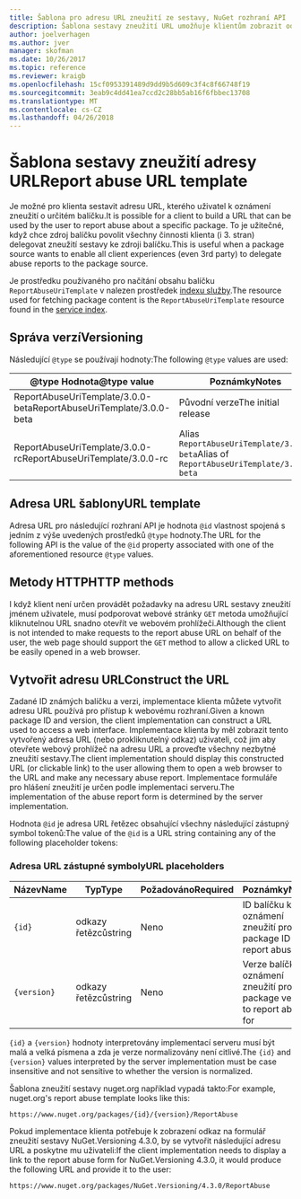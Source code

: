 ```yaml
---
title: Šablona pro adresu URL zneužití ze sestavy, NuGet rozhraní API
description: Šablona sestavy zneužití URL umožňuje klientům zobrazit odkaz v jejich uživatelského rozhraní.
author: joelverhagen
ms.author: jver
manager: skofman
ms.date: 10/26/2017
ms.topic: reference
ms.reviewer: kraigb
ms.openlocfilehash: 15cf0953391489d9dd9b5d609c3f4c8f66748f19
ms.sourcegitcommit: 3eab9c4dd41ea7ccd2c28bb5ab16f6fbbec13708
ms.translationtype: MT
ms.contentlocale: cs-CZ
ms.lasthandoff: 04/26/2018
---
```

# <a name="report-abuse-url-template"></a><span data-ttu-id="5beae-103">Šablona sestavy zneužití adresy URL</span><span class="sxs-lookup"><span data-stu-id="5beae-103">Report abuse URL template</span></span>

<span data-ttu-id="5beae-104">Je možné pro klienta sestavit adresu URL, kterého uživatel k oznámení zneužití o určitém balíčku.</span><span class="sxs-lookup"><span data-stu-id="5beae-104">It is possible for a client to build a URL that can be used by the user to report abuse about a specific package.</span></span> <span data-ttu-id="5beae-105">To je užitečné, když chce zdroj balíčku povolit všechny činnosti klienta (i 3. stran) delegovat zneužití sestavy ke zdroji balíčku.</span><span class="sxs-lookup"><span data-stu-id="5beae-105">This is useful when a package source wants to enable all client experiences (even 3rd party) to delegate abuse reports to the package source.</span></span>

<span data-ttu-id="5beae-106">Je prostředku používaného pro načítání obsahu balíčku `ReportAbuseUriTemplate` v nalezen prostředek [indexu služby](service-index.md).</span><span class="sxs-lookup"><span data-stu-id="5beae-106">The resource used for fetching package content is the `ReportAbuseUriTemplate` resource found in the [service index](service-index.md).</span></span>

## <a name="versioning"></a><span data-ttu-id="5beae-107">Správa verzí</span><span class="sxs-lookup"><span data-stu-id="5beae-107">Versioning</span></span>

<span data-ttu-id="5beae-108">Následující `@type` se používají hodnoty:</span><span class="sxs-lookup"><span data-stu-id="5beae-108">The following `@type` values are used:</span></span>

<span data-ttu-id="5beae-109">@type Hodnota</span><span class="sxs-lookup"><span data-stu-id="5beae-109">@type value</span></span>                       | <span data-ttu-id="5beae-110">Poznámky</span><span class="sxs-lookup"><span data-stu-id="5beae-110">Notes</span></span>
--------------------------------- | -----
<span data-ttu-id="5beae-111">ReportAbuseUriTemplate/3.0.0-beta</span><span class="sxs-lookup"><span data-stu-id="5beae-111">ReportAbuseUriTemplate/3.0.0-beta</span></span> | <span data-ttu-id="5beae-112">Původní verze</span><span class="sxs-lookup"><span data-stu-id="5beae-112">The initial release</span></span>
<span data-ttu-id="5beae-113">ReportAbuseUriTemplate/3.0.0-rc</span><span class="sxs-lookup"><span data-stu-id="5beae-113">ReportAbuseUriTemplate/3.0.0-rc</span></span>   | <span data-ttu-id="5beae-114">Alias `ReportAbuseUriTemplate/3.0.0-beta`</span><span class="sxs-lookup"><span data-stu-id="5beae-114">Alias of `ReportAbuseUriTemplate/3.0.0-beta`</span></span>

## <a name="url-template"></a><span data-ttu-id="5beae-115">Adresa URL šablony</span><span class="sxs-lookup"><span data-stu-id="5beae-115">URL template</span></span>

<span data-ttu-id="5beae-116">Adresa URL pro následující rozhraní API je hodnota `@id` vlastnost spojená s jedním z výše uvedených prostředků `@type` hodnoty.</span><span class="sxs-lookup"><span data-stu-id="5beae-116">The URL for the following API is the value of the `@id` property associated with one of the aforementioned resource `@type` values.</span></span>

## <a name="http-methods"></a><span data-ttu-id="5beae-117">Metody HTTP</span><span class="sxs-lookup"><span data-stu-id="5beae-117">HTTP methods</span></span>

<span data-ttu-id="5beae-118">I když klient není určen provádět požadavky na adresu URL sestavy zneužití jménem uživatele, musí podporovat webové stránky `GET` metoda umožňující kliknutelnou URL snadno otevřít ve webovém prohlížeči.</span><span class="sxs-lookup"><span data-stu-id="5beae-118">Although the client is not intended to make requests to the report abuse URL on behalf of the user, the web page should support the `GET` method to allow a clicked URL to be easily opened in a web browser.</span></span>

## <a name="construct-the-url"></a><span data-ttu-id="5beae-119">Vytvořit adresu URL</span><span class="sxs-lookup"><span data-stu-id="5beae-119">Construct the URL</span></span>

<span data-ttu-id="5beae-120">Zadané ID známých balíčku a verzi, implementace klienta můžete vytvořit adresu URL používá pro přístup k webovému rozhraní.</span><span class="sxs-lookup"><span data-stu-id="5beae-120">Given a known package ID and version, the client implementation can construct a URL used to access a web interface.</span></span> <span data-ttu-id="5beae-121">Implementace klienta by měl zobrazit tento vytvořený adresa URL (nebo prokliknutelný odkaz) uživateli, což jim aby otevřete webový prohlížeč na adresu URL a proveďte všechny nezbytné zneužití sestavy.</span><span class="sxs-lookup"><span data-stu-id="5beae-121">The client implementation should display this constructed URL (or clickable link) to the user allowing them to open a web browser to the URL and make any necessary abuse report.</span></span> <span data-ttu-id="5beae-122">Implementace formuláře pro hlášení zneužití je určen podle implementaci serveru.</span><span class="sxs-lookup"><span data-stu-id="5beae-122">The implementation of the abuse report form is determined by the server implementation.</span></span>

<span data-ttu-id="5beae-123">Hodnota `@id` je adresa URL řetězec obsahující všechny následující zástupný symbol tokenů:</span><span class="sxs-lookup"><span data-stu-id="5beae-123">The value of the `@id` is a URL string containing any of the following placeholder tokens:</span></span>

### <a name="url-placeholders"></a><span data-ttu-id="5beae-124">Adresa URL zástupné symboly</span><span class="sxs-lookup"><span data-stu-id="5beae-124">URL placeholders</span></span>

<span data-ttu-id="5beae-125">Název</span><span class="sxs-lookup"><span data-stu-id="5beae-125">Name</span></span>        | <span data-ttu-id="5beae-126">Typ</span><span class="sxs-lookup"><span data-stu-id="5beae-126">Type</span></span>    | <span data-ttu-id="5beae-127">Požadováno</span><span class="sxs-lookup"><span data-stu-id="5beae-127">Required</span></span> | <span data-ttu-id="5beae-128">Poznámky</span><span class="sxs-lookup"><span data-stu-id="5beae-128">Notes</span></span>
----------- | ------- | -------- | -----
`{id}`      | <span data-ttu-id="5beae-129">odkazy řetězců</span><span class="sxs-lookup"><span data-stu-id="5beae-129">string</span></span>  | <span data-ttu-id="5beae-130">Ne</span><span class="sxs-lookup"><span data-stu-id="5beae-130">no</span></span>       | <span data-ttu-id="5beae-131">ID balíčku k oznámení zneužití pro</span><span class="sxs-lookup"><span data-stu-id="5beae-131">The package ID to report abuse for</span></span>
`{version}` | <span data-ttu-id="5beae-132">odkazy řetězců</span><span class="sxs-lookup"><span data-stu-id="5beae-132">string</span></span>  | <span data-ttu-id="5beae-133">Ne</span><span class="sxs-lookup"><span data-stu-id="5beae-133">no</span></span>       | <span data-ttu-id="5beae-134">Verze balíčku k oznámení zneužití pro</span><span class="sxs-lookup"><span data-stu-id="5beae-134">The package version to report abuse for</span></span>

<span data-ttu-id="5beae-135">`{id}` a `{version}` hodnoty interpretovány implementací serveru musí být malá a velká písmena a zda je verze normalizovány není citlivé.</span><span class="sxs-lookup"><span data-stu-id="5beae-135">The `{id}` and `{version}` values interpreted by the server implementation must be case insensitive and not sensitive to whether the version is normalized.</span></span>

<span data-ttu-id="5beae-136">Šablona zneužití sestavy nuget.org například vypadá takto:</span><span class="sxs-lookup"><span data-stu-id="5beae-136">For example, nuget.org's report abuse template looks like this:</span></span>

    https://www.nuget.org/packages/{id}/{version}/ReportAbuse

<span data-ttu-id="5beae-137">Pokud implementace klienta potřebuje k zobrazení odkaz na formulář zneužití sestavy NuGet.Versioning 4.3.0, by se vytvořit následující adresu URL a poskytne mu uživateli:</span><span class="sxs-lookup"><span data-stu-id="5beae-137">If the client implementation needs to display a link to the report abuse form for NuGet.Versioning 4.3.0, it would produce the following URL and provide it to the user:</span></span>

    https://www.nuget.org/packages/NuGet.Versioning/4.3.0/ReportAbuse
